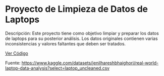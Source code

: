 # Proyecto de Limpieza de Datos de Laptops

Descripción: Este proyecto tiene como objetivo limpiar y preparar los datos de laptops para su posterior análisis. Los datos originales contienen varias inconsistencias y valores faltantes que deben ser tratados. 

[Ver Código](Laptops-datacleaning.sql)

Fuente: https://www.kaggle.com/datasets/jenilhareshbhaighori/real-world-laptop-data-analysis?select=laptop_uncleaned.csv
